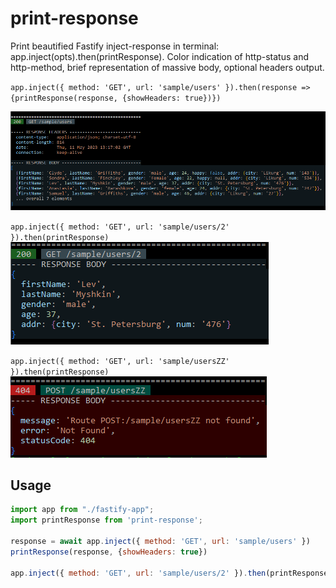 # print-response

Print beautified Fastify inject-response in terminal: app.inject(opts).then(printResponse). Color indication of http-status and http-method, brief representation of massive body, optional headers output.

`app.inject({ method: 'GET', url: 'sample/users' }).then(response => {printResponse(response, {showHeaders: true})})`

![fastify.inject() response](https://github.com/m-kant/print-response/raw/main/docs/2023-05-11_16-24-40.png)

`app.inject({ method: 'GET', url: 'sample/users/2' }).then(printResponse)`
![fastify.inject() response](https://github.com/m-kant/print-response/raw/main/docs/2023-05-11_16-25-43.png)

`app.inject({ method: 'GET', url: 'sample/usersZZ' }).then(printResponse)`
![fastify.inject() response](https://github.com/m-kant/print-response/raw/main/docs/2023-05-11_16-27-21.png)

## Usage

```javascript
import app from "./fastify-app";
import printResponse from 'print-response';

response = await app.inject({ method: 'GET', url: 'sample/users' })
printResponse(response, {showHeaders: true})

app.inject({ method: 'GET', url: 'sample/users/2' }).then(printResponse)
```
